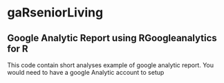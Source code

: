 # gaRseniorLiving
## Google Analytic Report using RGoogleanalytics for R
This code contain short analyses example of google analytic report.
You would need to have a google Analytic account to setup


